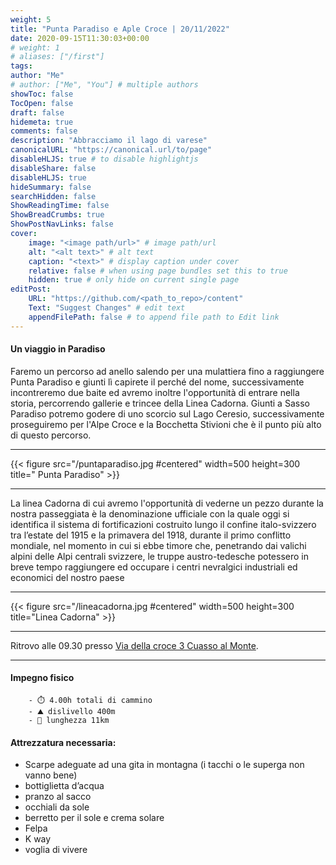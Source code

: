```yaml
---
weight: 5
title: "Punta Paradiso e Aple Croce | 20/11/2022"
date: 2020-09-15T11:30:03+00:00
# weight: 1
# aliases: ["/first"]
tags: 
author: "Me"
# author: ["Me", "You"] # multiple authors
showToc: false
TocOpen: false
draft: false
hidemeta: true
comments: false
description: "Abbracciamo il lago di varese"
canonicalURL: "https://canonical.url/to/page"
disableHLJS: true # to disable highlightjs
disableShare: false
disableHLJS: true
hideSummary: false
searchHidden: false
ShowReadingTime: false
ShowBreadCrumbs: true
ShowPostNavLinks: false 
cover:
    image: "<image path/url>" # image path/url
    alt: "<alt text>" # alt text
    caption: "<text>" # display caption under cover
    relative: false # when using page bundles set this to true
    hidden: true # only hide on current single page
editPost:
    URL: "https://github.com/<path_to_repo>/content"
    Text: "Suggest Changes" # edit text
    appendFilePath: false # to append file path to Edit link
---
```




#### Un viaggio in Paradiso 

<!--more--> 

Faremo un percorso ad anello salendo per una mulattiera fino a raggiungere Punta Paradiso e giunti lì capirete il perché del nome, successivamente incontreremo due baite ed avremo inoltre l'opportunità di entrare nella storia, percorrendo gallerie e trincee della Linea Cadorna.
Giunti a Sasso Paradiso potremo godere di uno scorcio sul Lago Ceresio, successivamente proseguiremo per l'Alpe Croce e la Bocchetta Stivioni che è il punto più alto di questo percorso.

---

{{< figure src="/puntaparadiso.jpg #centered" width=500 height=300 title=" Punta Paradiso" >}}

---

La linea Cadorna di cui avremo l'opportunità di vederne un pezzo durante la nostra passeggiata è la denominazione ufficiale con la quale oggi si identifica il sistema di fortificazioni costruito lungo il confine italo-svizzero tra l’estate del 1915 e la primavera del 1918, durante il primo conflitto mondiale, nel momento in cui si ebbe timore che, penetrando dai valichi alpini delle Alpi centrali svizzere, le truppe austro-tedesche potessero in breve tempo raggiungere ed occupare i centri nevralgici industriali ed economici del nostro paese

---

{{< figure src="/lineacadorna.jpg #centered" width=500 height=300 title="Linea Cadorna" >}}

---

Ritrovo alle 09.30 presso  [Via della croce 3 Cuasso al Monte](https://goo.gl/maps/NYKS7KJTzPc6tygc9). 

--- 
#### Impegno fisico

        - ⏱️ 4.00h totali di cammino
        - ⛰️ dislivello 400m
        - 📏 lunghezza 11km


#### Attrezzatura necessaria:  
- Scarpe adeguate ad una gita in montagna (i tacchi o le superga non vanno bene)
- bottiglietta d’acqua 
- pranzo al sacco 
- occhiali da sole
- berretto per il sole e crema solare
- Felpa 
- K way
- voglia di vivere 